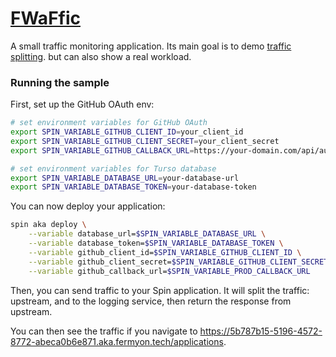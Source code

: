 # [FWaFfic](https://5b787b15-5196-4572-8772-abeca0b6e871.aka.fermyon.tech/applications)

A small traffic monitoring application. Its main goal is to demo [traffic splitting](./trafficsplit/).
but can also show a real workload.

### Running the sample

First, set up the GitHub OAuth env:

```bash
# set environment variables for GitHub OAuth
export SPIN_VARIABLE_GITHUB_CLIENT_ID=your_client_id
export SPIN_VARIABLE_GITHUB_CLIENT_SECRET=your_client_secret
export SPIN_VARIABLE_GITHUB_CALLBACK_URL=https://your-domain.com/api/auth/github/callback

# set environment variables for Turso database
export SPIN_VARIABLE_DATABASE_URL=your-database-url
export SPIN_VARIABLE_DATABASE_TOKEN=your-database-token
```

You can now deploy your application:

```bash
spin aka deploy \
    --variable database_url=$SPIN_VARIABLE_DATABASE_URL \
    --variable database_token=$SPIN_VARIABLE_DATABASE_TOKEN \
    --variable github_client_id=$SPIN_VARIABLE_GITHUB_CLIENT_ID \
    --variable github_client_secret=$SPIN_VARIABLE_GITHUB_CLIENT_SECRET \
    --variable github_callback_url=$SPIN_VARIABLE_PROD_CALLBACK_URL
```

Then, you can send traffic to your Spin application. It will split the traffic: upstream, and to the logging service, then return
the response from upstream.

You can then see the traffic if you navigate to https://5b787b15-5196-4572-8772-abeca0b6e871.aka.fermyon.tech/applications.
